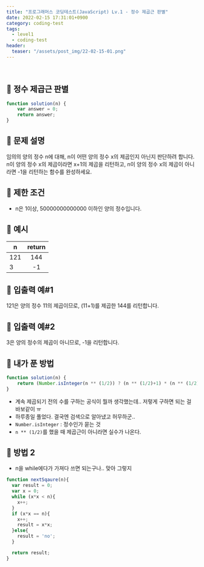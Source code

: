 ```yaml
---
title: "프로그래머스 코딩테스트(JavaScript) Lv.1 - 정수 제곱근 판별"
date: 2022-02-15 17:31:01+0900
category: coding-test
tags:
  - level1
  - coding-test
header:
  teaser: "/assets/post_img/22-02-15-01.png"
---
```

<br>

## 🔹 정수 제곱근 판별
```js
function solution(n) {
    var answer = 0;
    return answer;
}
```

## 🔹 문제 설명
임의의 양의 정수 n에 대해, n이 어떤 양의 정수 x의 제곱인지 아닌지 판단하려 합니다.
n이 양의 정수 x의 제곱이라면 x+1의 제곱을 리턴하고, n이 양의 정수 x의 제곱이 아니라면 -1을 리턴하는 함수를 완성하세요.

## 🔹 제한 조건
- n은 1이상, 50000000000000 이하인 양의 정수입니다.

## 🔹 예시
<table class="table" style="width:200px">
        <thead><tr>
<th>n</th>
<th style="text-align: center">return</th>
</tr>
</thead>
        <tbody><tr>
<td>121</td>
<td style="text-align: center">144</td>
</tr>
<tr>
<td>3</td>
<td style="text-align: center">-1</td>
</tr>
</tbody>
      </table>

## 🔹 입출력 예#1
121은 양의 정수 11의 제곱이므로, (11+1)를 제곱한 144를 리턴합니다.

## 🔹 입출력 예#2
3은 양의 정수의 제곱이 아니므로, -1을 리턴합니다.


## 🔹 내가 푼 방법

```js
function solution(n) {
    return (Number.isInteger(n ** (1/2)) ? (n ** (1/2)+1) * (n ** (1/2)+1) : -1);
}
```
- 계속 제곱되기 전의 수를 구하는 공식이 뭘까 생각했는데.. 저렇게 구하면 되는 걸 바보같이 ㅠ 
- 하루종일 풀었다. 결국엔 검색으로 알아냈고 허무하군.. 
- `Number.isInteger` : 정수인가 묻는 것
- `n ** (1/2)`를 했을 때 제곱근이 아니라면 실수가 나온다. 


## 🔹 방법 2
- n을 while에다가 가져다 쓰면 되는구나.. 맞아 그렇지

```js
function nextSqaure(n){
  var result = 0;
  var x = 0;
  while (x*x < n){
    x++;
  }
  if (x*x == n){
    x++;
    result = x*x; 
  }else{
    result = 'no';
  }

  return result;
}
```
